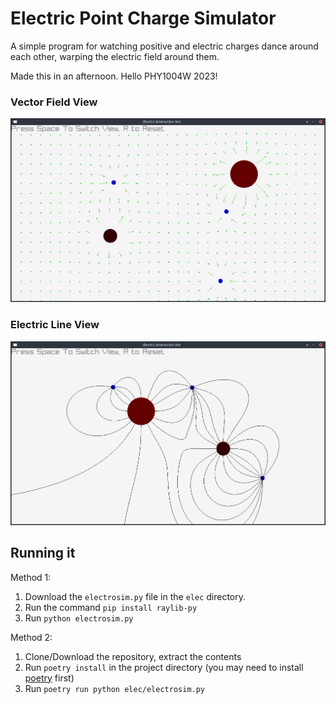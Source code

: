 # Electric Point Charge Simulator

A simple program for watching positive and electric charges dance around each other, warping the electric field around them.

Made this in an afternoon. Hello PHY1004W 2023!

### Vector Field View

![Vector Field View](screenshots/arrows.png)

### Electric Line View

![Electric Line View](screenshots/lines.png)


## Running it

Method 1:
1. Download the `electrosim.py` file in the `elec` directory.
2. Run the command `pip install raylib-py`
3. Run `python electrosim.py`

Method 2:
1. Clone/Download the repository, extract the contents
2. Run `poetry install` in the project directory (you may need to install [poetry](https://python-poetry.org/) first)
3. Run `poetry run python elec/electrosim.py`
